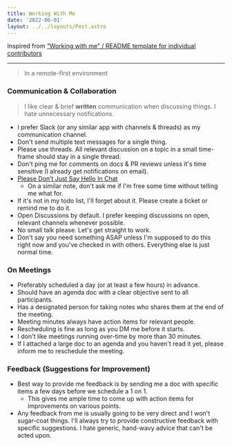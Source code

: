 ```yaml
---
title: Working With Me
date: '2022-06-01'
layout: ../../layouts/Post.astro
---
```


Inspired from [“Working with me” / README template for individual contributors](https://amy.dev/?p=979)

---

> In a remote-first environment

### Communication & Collaboration

> I like clear & brief **written** communication when discussing things. I hate unnecessary notifications.

- I prefer Slack (or any similar app with channels & threads) as my communication channel.
- Don't send multiple text messages for a single thing.
- Please use threads. All relevant discussion on a topic in a small time-frame should stay in a single thread.
- Don't ping me for comments on docs & PR reviews unless it's time sensitive (I already get notifications on email).
- [Please Don’t Just Say Hello In Chat](https://sbmueller.github.io/nohello/)
  - On a similar note, don't ask me if I'm free some time without telling me what for.
- If it's not in my todo list, I'll forget about it. Please create a ticket or remind me to do it.
- Open Discussions by default. I prefer keeping discussions on open, relevant channels whenever possible.
- No small talk please. Let's get straight to work.
- Don't say you need something ASAP unless I'm supposed to do this right now and you've checked in with others. Everything else is just normal time.

### On Meetings

- Preferably scheduled a day (or at least a few hours) in advance.
- Should have an agenda doc with a clear objective sent to all participants.
- Has a designated person for taking notes who shares them at the end of the meeting.
- Meeting minutes always have action items for relevant people.
- Rescheduling is fine as long as you DM me before it starts.
- I don't like meetings running over-time by more than 30 minutes.
- If I attached a large doc to an agenda and you haven't read it yet, please inform me to reschedule the meeting.

### Feedback (Suggestions for Improvement)

- Best way to provide me feedback is by sending me a doc with specific items a few days before we schedule a 1 on 1.
  - This gives me ample time to come up with action items for improvements on various points.
- Any feedback from me is usually going to be very direct and I won't sugar-coat things. I'll always try to provide constructive feedback with specific suggestions. I hate generic, hand-wavy advice that can't be acted upon.
